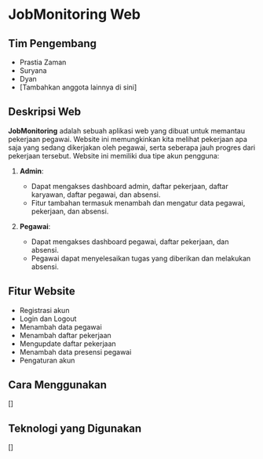 # JobMonitoring Web

## Tim Pengembang
- Prastia Zaman
- Suryana
- Dyan
- [Tambahkan anggota lainnya di sini]

## Deskripsi Web
**JobMonitoring** adalah sebuah aplikasi web yang dibuat untuk memantau pekerjaan pegawai. Website ini memungkinkan kita melihat pekerjaan apa saja yang sedang dikerjakan oleh pegawai, serta seberapa jauh progres dari pekerjaan tersebut. Website ini memiliki dua tipe akun pengguna:

1. **Admin**: 
   - Dapat mengakses dashboard admin, daftar pekerjaan, daftar karyawan, daftar pegawai, dan absensi.
   - Fitur tambahan termasuk menambah dan mengatur data pegawai, pekerjaan, dan absensi.

2. **Pegawai**:
   - Dapat mengakses dashboard pegawai, daftar pekerjaan, dan absensi.
   - Pegawai dapat menyelesaikan tugas yang diberikan dan melakukan absensi.

## Fitur Website
- Registrasi akun
- Login dan Logout
- Menambah data pegawai
- Menambah daftar pekerjaan
- Mengupdate daftar pekerjaan
- Menambah data presensi pegawai
- Pengaturan akun

## Cara Menggunakan
[]

## Teknologi yang Digunakan
[]


